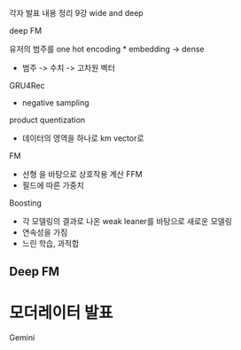 

각자 발표 내용 정리
9강
wide and deep

deep FM


유저의 범주를 one hot encoding * embedding -> dense
- 범주 -> 수치 -> 고차원 벡터

GRU4Rec
- negative sampling


product quentization
- 데이터의 영역을 하나로 km vector로 


FM
- 선형 을 바탕으로 상호작용 계산
FFM
- 필드에 따른 가중치

Boosting
- 각 모델링의 결과로 나온 weak leaner를 바탕으로 새로운 모델링
- 연속성을 가짐
- 느린 학습, 과적합

Deep FM
- 



# 모더레이터 발표
Gemini


